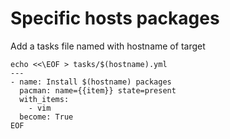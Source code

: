 # Specific hosts packages
Add a tasks file named with hostname of target 
```
echo <<\EOF > tasks/$(hostname).yml
---
- name: Install $(hostname) packages
  pacman: name={{item}} state=present
  with_items:
    - vim
  become: True
EOF
```


